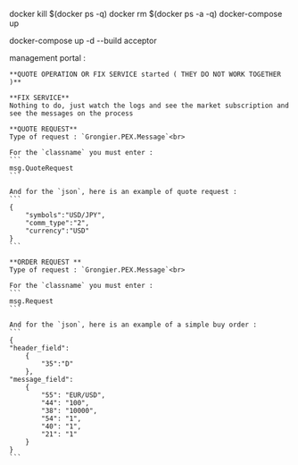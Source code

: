 docker kill $(docker ps -q)
docker rm $(docker ps -a -q)
docker-compose up

docker-compose up -d --build acceptor

    

management portal :

    **QUOTE OPERATION OR FIX SERVICE started ( THEY DO NOT WORK TOGETHER )**

    **FIX SERVICE**
    Nothing to do, just watch the logs and see the market subscription and see the messages on the process 

    **QUOTE REQUEST**
    Type of request : `Grongier.PEX.Message`<br>

    For the `classname` you must enter :
    ```
    msg.QuoteRequest
    ```

    And for the `json`, here is an example of quote request :
    ```
    {
        "symbols":"USD/JPY",
        "comm_type":"2",
        "currency":"USD"
    }
    ```

    **ORDER REQUEST **
    Type of request : `Grongier.PEX.Message`<br>

    For the `classname` you must enter :
    ```
    msg.Request
    ```

    And for the `json`, here is an example of a simple buy order :
    ```
    {
    "header_field":
        {
            "35":"D"
        },
    "message_field":
        {
            "55": "EUR/USD",
            "44": "100",
            "38": "10000",
            "54": "1",
            "40": "1",
            "21": "1"
        }
    }
    ```